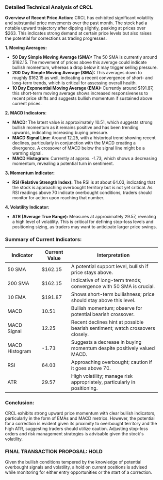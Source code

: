### Detailed Technical Analysis of CRCL

**Overview of Recent Price Action:**
CRCL has exhibited significant volatility and substantial price movements over the past month. The stock had a notable upward trajectory after dipping slightly, peaking at prices over $263. This indicates strong demand at certain price levels but also raises the potential for corrections as trading progresses.

**1. Moving Averages:**
   - **50 Day Simple Moving Average (SMA):** The 50 SMA is currently around $162.15. The movement of prices above this average could indicate bullish momentum, whereas a drop below it may trigger selling pressure.
   - **200 Day Simple Moving Average (SMA):** This averages down to roughly $162.15 as well, indicating a recent convergence of short- and long-term trends, which is critical for assessing overall health. 
   - **10 Day Exponential Moving Average (EMA):** Currently around $191.87, this short-term moving average shows increased responsiveness to recent price shifts and suggests bullish momentum if sustained above current prices.

**2. MACD Indicators:**
   - **MACD:** The latest value is approximately 10.51, which suggests strong bullish momentum as it remains positive and has been trending upwards, indicating increasing buying pressure.
   - **MACD Signal Line:** Around 12.25, with a historical trend showing recent declines, particularly in conjunction with the MACD creating a divergence. A crossover of MACD below the signal line might be a warning signal.
   - **MACD Histogram:** Currently at approx. -1.73, which shows a decreasing momentum, revealing a potential turn in sentiment.

**3. Momentum Indicator:**
   - **RSI (Relative Strength Index):** The RSI is at about 64.03, indicating that the stock is approaching overbought territory but is not yet critical. As RSI readings above 70 indicate overbought conditions, traders should monitor for action upon reaching that number.

**4. Volatility Indicator:**
   - **ATR (Average True Range):** Measures at approximately 29.57, revealing a high level of volatility. This is critical for defining stop-loss levels and positioning sizing, as traders may want to anticipate larger price swings.

### Summary of Current Indicators:
| Indicator | Current Value | Interpretation |
|-----------|----------------|----------------|
| 50 SMA | $162.15 | A potential support level, bullish if price stays above. |
| 200 SMA | $162.15 | Indicative of long-term trends; convergence with 50 SMA is crucial. |
| 10 EMA | $191.87 | Shows short-term bullishness; price should stay above this level. |
| MACD | 10.51 | Bullish momentum; observe for potential bearish crossover. |
| MACD Signal | 12.25 | Recent declines hint at possible bearish sentiment; watch crossovers closely. |
| MACD Histogram | -1.73 | Suggests a decrease in buying momentum despite positively valued MACD. |
| RSI | 64.03 | Approaching overbought; caution if it goes above 70. |
| ATR | 29.57 | High volatility; manage risk appropriately, particularly in positioning. |

### Conclusion:
CRCL exhibits strong upward price momentum with clear bullish indicators, particularly in the form of EMAs and MACD metrics. However, the potential for a correction is evident given its proximity to overbought territory and the high ATR, suggesting traders should utilize caution. Adjusting stop-loss orders and risk management strategies is advisable given the stock's volatility.

### FINAL TRANSACTION PROPOSAL: **HOLD**
Given the bullish conditions tempered by the knowledge of potential overbought signals and volatility, a hold on current positions is advised while monitoring for either entry opportunities or the start of a correction.